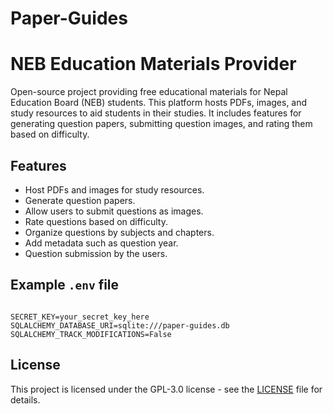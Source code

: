 # Paper-Guides 

# NEB Education Materials Provider

Open-source project providing free educational materials for Nepal Education Board (NEB) students. This platform hosts PDFs, images, and study resources to aid students in their studies. It includes features for generating question papers, submitting question images, and rating them based on difficulty.


## Features

- Host PDFs and images for study resources.
- Generate question papers.
- Allow users to submit questions as images.
- Rate questions based on difficulty.
- Organize questions by subjects and chapters.
- Add metadata such as question year.
- Question submission by the users.


## Example `.env` file

```

SECRET_KEY=your_secret_key_here
SQLALCHEMY_DATABASE_URI=sqlite:///paper-guides.db
SQLALCHEMY_TRACK_MODIFICATIONS=False

```

## License

This project is licensed under the  GPL-3.0 license  - see the [LICENSE](LICENSE) file for details.
